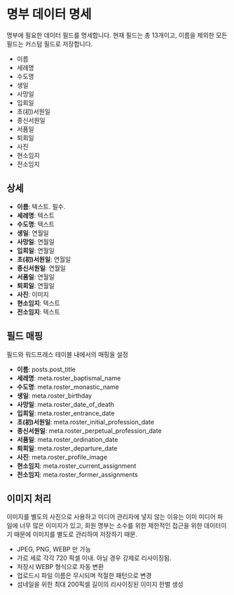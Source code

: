 # 명부 데이터 명세

명부에 필요한 데이터 필드를 명세합니다.
현재 필드는 총 13개이고, 이름을 제외한 모든 필드는 커스텀 필드로 저장합니다.

- 이름
- 세례명
- 수도명
- 생일
- 사망일
- 입회일
- 초(初)서원일
- 종신서원일
- 서품일
- 퇴회일
- 사진
- 현소임지
- 전소임지

## 상세

- **이름**: 텍스트. 필수.
- **세레명**: 텍스트
- **수도명**: 텍스트
- **생일**: 연월일
- **사망일**: 연월일
- **입회일**: 연월일
- **초(初)서원일**: 연월일
- **종신서원일**: 연월일
- **서품일**: 연월일
- **퇴회일**: 연월일
- **사진**: 이미지
- **현소임지**: 텍스트
- **전소임지**: 텍스트

## 필드 매핑

필드와 워드프레스 테이블 내에서의 매핑을 설정

- **이름**: posts.post_title
- **세레명**: meta.roster_baptismal_name
- **수도명**: meta.roster_monastic_name
- **생일**: meta.roster_birthday
- **사망일**: meta.roster_date_of_death
- **입회일**: meta.roster_entrance_date
- **초(初)서원일**: meta.roster_initial_profession_date
- **종신서원일**: meta.roster_perpetual_profession_date
- **서품일**: meta.roster_ordination_date
- **퇴회일**: meta.roster_departure_date
- **사진**: meta.roster_profile_image
- **현소임지**: meta.roster_current_assignment
- **전소임지**: meta.roster_former_assignments

## 이미지 처리

이미지를 별도의 사진으로 사용하고 미디어 관리자에 넣지 않는 이유는
이미 미디어 파일에 너무 많은 이미지가 있고,
회원 명부는 소수를 위한 제한적인 접근을 위한 데이터이기 때문에
이미지를 별도로 관리하여 저장하기 때문.

- JPEG, PNG, WEBP 만 가능
- 가로 세로 각각 720 픽셀 이내. 아닐 경우 강제로 리사이징됨. 
- 저장시 WEBP 형식으로 자동 변환
- 업로드시 파일 이름은 무시되며 적절한 패턴으로 변경
- 섬네일을 위한 최대 200픽셀 길이의 리사이징된 이미지 한벌 생성
